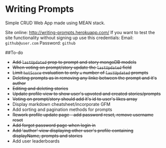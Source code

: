 # Writing Prompts

Simple CRUD Web App made using MEAN stack.

Site online: http://writing-prompts.herokuapp.com/
If you want to test the site functionality without signing up use this credentials:
Email: ```github@user.com```
Password: ```github```

##To-do

* ~~Add ```lastUpdated``` prop to prompt and story mongoDB models~~
* ~~When voting on prompt/story update the ```lastUpdated``` field~~
* ~~Limit ```hotScore``` evaluation to only ```x``` number of ```lastUpdated``` prompts~~
* ~~Deleting prompts as in removing any linke between the prompt and it's author~~
* ~~Editing and deleting stories~~
* ~~Update profile view to show user's upvoted and created stories/prompts~~
* ~~Voting on prompt/story should add it's id to user's likes array~~
* Display markdown cheatsheet/incorporate GFM
* Add sorting and pagination methods for prompts
* ~~Rework profile update page - add password reset, remove username reset~~
* ~~Add forgot password page when login in~~
* ~~Add 'author' view displaying other user's profile containing displayName, prompts and stories~~
* Add user leaderboards
